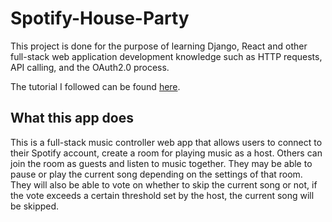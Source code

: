 # Spotify-House-Party
This project is done for the purpose of learning Django, React and other full-stack web application development knowledge such as HTTP requests, API calling, and the OAuth2.0 process. 

The tutorial I followed can be found [here](https://www.youtube.com/watch?v=JD-age0BPVo&list=PLzMcBGfZo4-kCLWnGmK0jUBmGLaJxvi4j).

## What this app does
This is a full-stack music controller web app that allows users to connect to their Spotify account, create a room for playing music as a host. Others can join the room as guests and listen to music together. They may be able to pause or play the current song depending on the settings of that room. They will also be able to vote on whether to skip the current song or not, if the vote exceeds a certain threshold set by the host, the current song will be skipped. 
